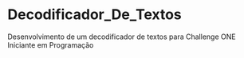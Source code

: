 # Decodificador_De_Textos
 Desenvolvimento de um decodificador de textos para Challenge ONE Iniciante em Programação

